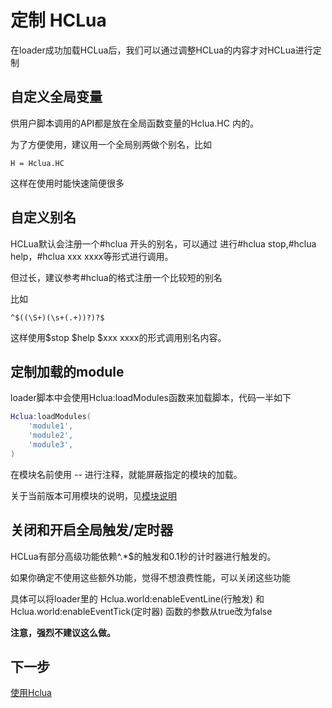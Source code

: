# 定制 HCLua

在loader成功加载HCLua后，我们可以通过调整HCLua的内容才对HCLua进行定制

## 自定义全局变量

供用户脚本调用的API都是放在全局函数变量的Hclua.HC 内的。

为了方便使用，建议用一个全局别两做个别名，比如

```hclua
H = Hclua.HC
```
这样在使用时能快速简便很多

## 自定义别名

HCLua默认会注册一个#hclua 开头的别名，可以通过 进行#hclua stop,#hclua help，#hclua xxx xxxx等形式进行调用。

但过长，建议参考#hclua的格式注册一个比较短的别名

比如 

```
^$((\S+)(\s+(.+))?)?$
```

这样使用$stop $help $xxx xxxx的形式调用别名内容。

## 定制加载的module

loader脚本中会使用Hclua:loadModules函数来加载脚本，代码一半如下
```lua
Hclua:loadModules(
    'module1',
    'module2',
    'module3',
)
```

在模块名前使用 -- 进行注释，就能屏蔽指定的模块的加载。

关于当前版本可用模块的说明，见[模块说明](modules.md)

## 关闭和开启全局触发/定时器

HCLua有部分高级功能依赖^.*$的触发和0.1秒的计时器进行触发的。

如果你确定不使用这些额外功能，觉得不想浪费性能，可以关闭这些功能

具体可以将loader里的 Hclua.world:enableEventLine(行触发) 和 Hclua.world:enableEventTick(定时器) 函数的参数从true改为false

**注意，强烈不建议这么做。**

## 下一步

[使用Hclua](use.md)